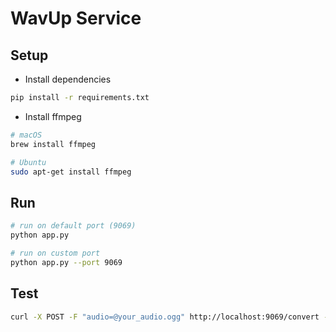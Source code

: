 # WavUp Service

## Setup

- Install dependencies

```bash
pip install -r requirements.txt
```

- Install ffmpeg

```bash
# macOS
brew install ffmpeg

# Ubuntu
sudo apt-get install ffmpeg
```

## Run

```bash
# run on default port (9069)
python app.py

# run on custom port
python app.py --port 9069
```

## Test

```bash
curl -X POST -F "audio=@your_audio.ogg" http://localhost:9069/convert --output converted.wav
```
